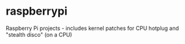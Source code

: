 # raspberrypi
Raspberry Pi projects - includes kernel patches for CPU hotplug and "stealth disco" (on a CPU)

